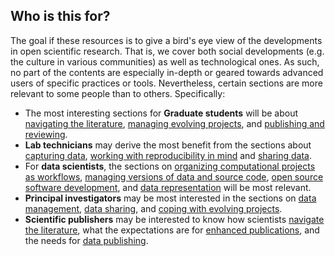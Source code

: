 Who is this for?
----------------
The goal if these resources is to give a bird's eye view of the developments in open scientific research. That is,
we cover both social developments (e.g. the culture in various communities) as well as technological ones. As such,
no part of the contents are especially in-depth or geared towards advanced users of specific practices or tools.
Nevertheless, certain sections are more relevant to some people than to others. Specifically: 

- The most interesting sections for **Graduate students** will be about [navigating the literature](../LITERATURE_STUDY/README.md),
  [managing evolving projects](../VERSIONING/README.md), and [publishing and reviewing](../PUBLISHING/README.md).
- **Lab technicians** may derive the most benefit from the sections about [capturing data](../DATA_CAPTURE/README.md), 
  [working with reproducibility in mind](../REPRODUCIBILITY/README.md) and [sharing data](../DATA_SHARING/README.md).
- For **data scientists**, the sections on [organizing computational projects as workflows](../WORKFLOWS/README.md), 
  [managing versions of data and source code](../VERSIONING/README.md), 
  [open source software development](../SCIENTIFIC_SOFTWARE/README.md), and [data representation](../SEMANTICS/README.md) 
  will be most relevant.
- **Principal investigators** may be most interested in the sections on [data management](../DATA_MANAGEMENT/README.md),
  [data sharing](../DATA_SHARING/README.md), and [coping with evolving projects](../VERSIONING/README.md).
- **Scientific publishers** may be interested to know how scientists [navigate the literature](../LITERATURE_STUDY/README.md),
  what the expectations are for [enhanced publications](../PUBLISHING/README.md), and the needs for 
  [data publishing](../DATA_SHARING/README.md).
